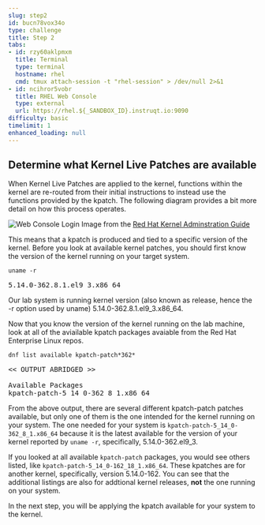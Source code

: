 ```yaml
---
slug: step2
id: bucn78vox34o
type: challenge
title: Step 2
tabs:
- id: rzy60aklpmxm
  title: Terminal
  type: terminal
  hostname: rhel
  cmd: tmux attach-session -t "rhel-session" > /dev/null 2>&1
- id: ncihror5vobr
  title: RHEL Web Console
  type: external
  url: https://rhel.${_SANDBOX_ID}.instruqt.io:9090
difficulty: basic
timelimit: 1
enhanced_loading: null
---
```

## Determine what Kernel Live Patches are available

When Kernel Live Patches are applied to the kernel, functions within the kernel are re-routed from their initial instructions to instead use the functions provided by the kpatch.  The following diagram provides a bit more detail on how this process operates.

![Web Console Login](../assets/rhel_kpatch_overview.png)
Image from the [Red Hat Kernel Adminstration Guide](https://access.redhat.com/documentation/en-us/red_hat_enterprise_linux/7/html/kernel_administration_guide/applying_patches_with_kernel_live_patching)

This means that a kpatch is produced and tied to a specific version of the kernel.  Before you look at available kernel patches, you should first know the version of the kernel running on your target system.

```bash,run
uname -r
```

<pre class=file>
5.14.0-362.8.1.el9_3.x86_64
</pre>

Our lab system is running kernel version (also known as release, hence the -r
option used by uname) 5.14.0-362.8.1.el9_3.x86_64.

Now that you know the version of the kernel running on the lab machine, look
at all of the aviailable kpatch packages avaiable from the Red Hat Enterprise
Linux repos.

```bash,run
dnf list available kpatch-patch*362*
```

<pre class='file'>
<< OUTPUT ABRIDGED >>

Available Packages
kpatch-patch-5_14_0-362_8_1.x86_64                               0-0.el9_3                                      rhel-9-for-x86_64-baseos-rpms
</pre>

From the above output, there are several different kpatch-patch patches
available, but only one of them is the one intended for the kernel running on
your system.  The one needed for your system is
`kpatch-patch-5_14_0-362_8_1.x86_64` because it is the latest available for
the version of your kernel reported by `uname -r`, specifically, 5.14.0-362.el9_3.

If you looked at all available `kpatch-patch` packages, you would see others
listed, like `kpatch-patch-5_14_0-162_18_1.x86_64`.  These kpatches are
for another kernel, specifically, version 5.14.0-162.  You can see that
the additional listings are also for addtional kernel releases, __not__ the one
running on your system.

In the next step, you will be applying the kpatch available for your system to the kernel.
